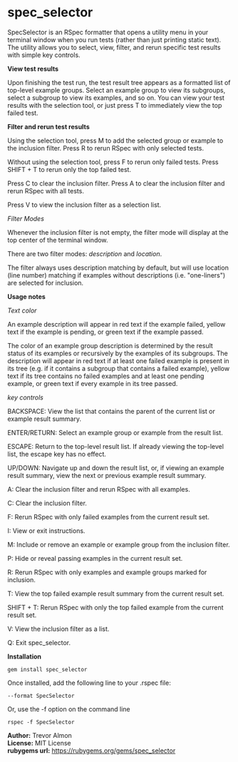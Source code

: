 # spec_selector

SpecSelector is an RSpec formatter that opens a utility menu in your terminal window when you run tests (rather than just printing static text). The utility allows you to select, view, filter, and rerun specific test results with simple key controls. 

**View test results**

Upon finishing the test run, the test result tree appears as a formatted list of top-level example groups. Select an example group to view its subgroups, select a subgroup to view its examples, and so on. You can view your test results with the selection tool, or just press T to immediately view the top failed test. 

**Filter and rerun test results**

Using the selection tool, press M to add the selected group or example to the inclusion filter. Press R to rerun RSpec with only selected tests.

Without using the selection tool, press F to rerun only failed tests. Press SHIFT + T to rerun only the top failed test.

Press C to clear the inclusion filter. Press A to clear the inclusion filter and rerun RSpec with all tests.

Press V to view the inclusion filter as a selection list. 

_Filter Modes_

Whenever the inclusion filter is not empty, the filter mode will display at the top center of the terminal window. 

There are two filter modes: _description_ and _location_. 

The filter always uses description matching by default, but will use location (line number) matching if examples without descriptions (i.e. "one-liners") are selected for inclusion.

**Usage notes**

_Text color_

An example description will appear in red text if the example failed, yellow text if the example is pending, or green text if the example passed.

The color of an example group description is determined by the result status of its examples or recursively by the examples of its subgroups. The description will appear in red text if at least one failed example is present in its tree (e.g. if it contains a subgroup that contains a failed example), yellow text if its tree contains no failed examples and at least one pending example, or green text if every example in its tree passed.

_key controls_

BACKSPACE: View the list that contains the parent of the current list or example result summary.

ENTER/RETURN: Select an example group or example from the result list.

ESCAPE: Return to the top-level result list. If already viewing the top-level list, the escape key has no effect.

UP/DOWN: Navigate up and down the result list, or, if viewing an example result summary, view the next or previous example result summary.

A: Clear the inclusion filter and rerun RSpec with all examples.

C: Clear the inclusion filter.

F: Rerun RSpec with only failed examples from the current result set.

I: View or exit instructions.

M: Include or remove an example or example group from the inclusion filter.

P: Hide or reveal passing examples in the current result set.

R: Rerun RSpec with only examples and example groups marked for inclusion.

T: View the top failed example result summary from the current result set.

SHIFT + T: Rerun RSpec with only the top failed example from the current result set.

V: View the inclusion filter as a list.

Q: Exit spec_selector.



**Installation**

````
gem install spec_selector
````

Once installed, add the following line to your .rspec file:

````
--format SpecSelector
````

Or, use the -f option on the command line

````
rspec -f SpecSelector
````
  


**Author:** Trevor Almon\
**License:** MIT License\
**rubygems url:** https://rubygems.org/gems/spec_selector




 
